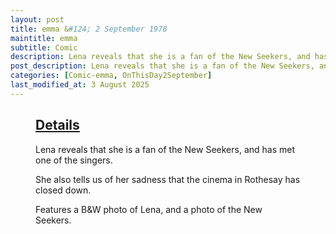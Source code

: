 ```yaml
---
layout: post
title: emma &#124; 2 September 1978
maintitle: emma
subtitle: Comic
description: Lena reveals that she is a fan of the New Seekers, and has met one of the singers.
post_description: Lena reveals that she is a fan of the New Seekers, and has met one of the singers.
categories: [Comic-emma, OnThisDay2September]
last_modified_at: 3 August 2025
---
```


<figure class="fig3">
<div class="CardLayout">
<div class="CardItem"><h2 id="infobox1" class="infobox"><a href="#infobox1">Details</a></h2>
<div class="CardItem split">
<p>Lena reveals that she is a fan of the New Seekers, and has met one of the singers.</p>
<p>She also tells us of her sadness that the cinema in Rothesay has closed down.</p>
<p>Features a B&W photo of Lena, and a photo of the New Seekers.</p>
</div></div></div>
</figure>
